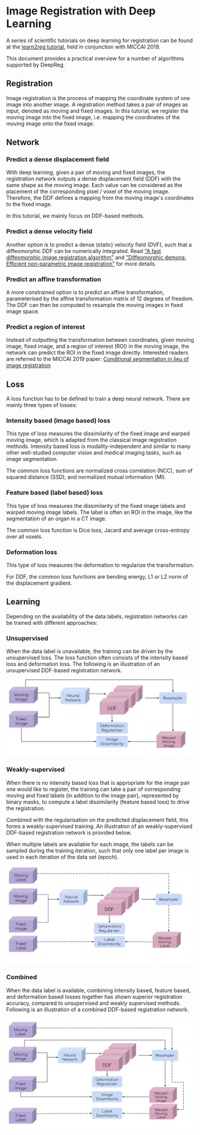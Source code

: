 # Image Registration with Deep Learning

A series of scientific tutorials on deep learning for registration can be found at the
[learn2reg tutorial](https://learn2reg.github.io/), held in conjunction with
MICCAI 2019.

This document provides a practical overview for a number of algorithms supported by
DeepReg.

## Registration

Image registration is the process of mapping the coordinate system of one image into
another image. A registration method takes a pair of images as input, denoted as moving
and fixed images. In this tutorial, we register the moving image into the fixed image,
i.e. mapping the coordinates of the moving image onto the fixed image.

<!---
@Yunguan
We could provide some clinical applications of registration.

Personally, this page is for people do not understand the registration,
or people who do not know our work very well.
Sampling options are too advanced and maybe not related.

They can be simply a random pair of images from all the training images
available. They may however require more advanced sampling. For instance, when multiple
subjects each having multiple available images, please see more sampling options in
[Training data sampling options](tutorial_sampling.md).
-->

## Network

### Predict a dense displacement field

With deep learning, given a pair of moving and fixed images, the registration network
outputs a dense displacement field (DDF) with the same shape as the moving image. Each value
can be considered as the placement of the corresponding pixel / voxel of the moving
image. Therefore, the DDF defines a mapping from the moving image's coordinates to the
fixed image.

In this tutorial, we mainly focus on DDF-based methods.

### Predict a dense velocity field

Another option is to predict a dense (static) velocity field (DVF), such that a
diffeomorphic DDF can be numerically integrated. Read
["A fast diffeomorphic image registration algorithm"](http://citeseerx.ist.psu.edu/viewdoc/download?doi=10.1.1.474.1033&rep=rep1&type=pdf)
and
["Diffeomorphic demons: Efficient non-parametric image registration"](http://www-sop.inria.fr/asclepios/Publications/Tom.Vercauteren/DiffeoDemons-NeuroImage08-Vercauteren.pdf)
for more details.

### Predict an affine transformation

A more constrained option is to predict an affine transformation, parameterised by the
affine transformation matrix of 12 degrees of freedom. The DDF can then be computed to
resample the moving images in fixed image space.

### Predict a region of interest

Instead of outputting the transformation between coordinates, given moving image, fixed
image, and a region of interest (ROI) in the moving image, the network can predict the
ROI in the fixed image directly. Interested readers are referred to the MICCAI 2019 paper:
[Conditional segmentation in lieu of image registration](https://arxiv.org/abs/1907.00438)

## Loss

A loss function has to be defined to train a deep neural network. There are mainly three
types of losses:

### Intensity based (image based) loss

This type of loss measures the dissimilarity of the fixed image and warped moving image,
which is adapted from the classical image registration methods. Intensity based loss is
modality-independent and similar to many other well-studied computer vision and medical
imaging tasks, such as image segmentation.

The common loss functions are normalized cross correlation (NCC), sum of squared
distance (SSD), and normalized mutual information (MI).

### Feature based (label based) loss

This type of loss measures the dissimilarity of the fixed image labels and warped moving
image labels. The label is often an ROI in the image, like the segmentation of an organ
in a CT image.

The common loss function is Dice loss, Jacard and average cross-entropy over all voxels.

### Deformation loss

This type of loss measures the deformation to regularize the transformation.

For DDF, the common loss functions are bending energy, L1 or L2 norm of the displacement
gradient.

## Learning

Depending on the availability of the data labels, registration networks can be trained
with different approaches:

### Unsupervised

When the data label is unavailable, the training can be driven by the unsupervised loss.
The loss function often consists of the intensity based loss and deformation loss. The
following is an illustration of an unsupervised DDF-based registration network.

![Unsupervised DDF-based registration network](../_images/registration-ddf-nn-unsupervised.svg ":size=600")

### Weakly-supervised

When there is no intensity based loss that is appropriate for the image pair one would
like to register, the training can take a pair of corresponding moving and fixed labels
(in addition to the image pair), represented by binary masks, to compute a label
dissimilarity (feature based loss) to drive the registration.

Combined with the regularisation on the predicted displacement field, this forms a
weakly-supervised training. An illustration of an weakly-supervised DDF-based
registration network is provided below.

When multiple labels are available for each image, the labels can be sampled during the
training iteration, such that only one label per image is used in each iteration of the
data set (epoch).

![Weakly-supervised DDF-based registration network](../_images/registration-ddf-nn-weakly-supervised.svg ":size=600")

### Combined

When the data label is available, combining intensity based, feature based, and
deformation based losses together has shown superior registration accuracy, compared to
unsupervised and weakly supervised methods. Following is an illustration of a combined
DDF-based registration network.

![Combined DDF-based registration network](../_images/registration-ddf-nn-combined.svg ":size=600")
